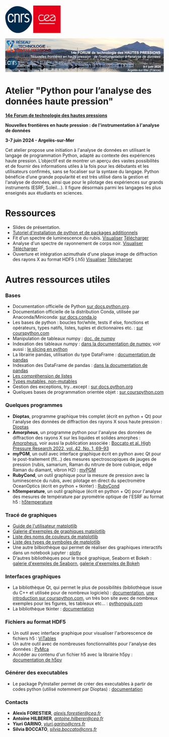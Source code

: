 ![cnrs](logos/cnrs.png)
![cea](logos/cea.png)

![forum](logos/bandeau.jpg)
# Atelier "Python pour l’analyse des données haute pression"

__[14e Forum de technologie des hautes pressions](https://forumhp2024.sciencesconf.org/)__

__Nouvelles frontières en haute pression : de l'instrumentation à l'analyse de données__

__3-7 juin 2024 - Argelès-sur-Mer__

Cet atelier propose une initiation à l'analyse de données en utilisant le langage de programmation Python, adapté au contexte des expériences haute pression. L’objectif est de montrer un aperçu des vastes possibilités et de fournir des informations utiles à la fois pour les débutants et les utilisateurs confirmés, sans se focaliser sur la syntaxe du langage. Python bénéficie d’une grande popularité et est très utilisé dans la gestion et l'analyse de données, ainsi que pour le pilotage des expériences sur grands instruments (ESRF, Soleil...). Il figure désormais parmi les langages les plus enseignés aux étudiants en sciences.

# Ressources 

* Slides de présentation. 
* [Tutoriel d'installation de python et de packages additionnels](installation.md)
* Fit d'un spectre de luminescence du rubis. [Visualiser](https://github.com/alexisforestier/Atelier-Python-HP/blob/main/Rubis_demo_fit/Rubis_demo.ipynb) [Télécharger](https://github.com/alexisforestier/Atelier-Python-HP/tree/main/Rubis_demo_fit)
* Analyse d'un spectre de rayonnement de corps noir. [Visualiser](https://github.com/alexisforestier/Atelier-Python-HP/blob/main/Corps_Noir_demo_fit/Corps_Noir_demo.ipynb) [Télécharger](https://github.com/alexisforestier/Atelier-Python-HP/tree/main/Corps_Noir_demo_fit)
* Ouverture et intégration azimuthale d'une plaque image de diffraction des rayons X au format HDF5 (.h5) [Visualiser](https://github.com/alexisforestier/Atelier-Python-HP/blob/main/Plaque_image_XRD_demo/Plaque_image_h5.ipynb) [Télécharger](https://github.com/alexisforestier/Atelier-Python-HP/tree/main/Plaque_image_XRD_demo)


# Autres ressources utiles

### Bases

* Documentation officielle de Python [sur docs.python.org](https://docs.python.org/fr/3/index.html).
* Documentation officielle de la distribution Conda, utilisée par Anaconda/Miniconda: [sur docs.conda.io](https://docs.conda.io/en/latest/#)
* Les bases de python : boucles for/while, tests if else, fonctions et opérateurs, types natifs, listes, tuples et dictionnaires etc. : [sur courspython.com](https://courspython.com/bases-python.html)
* Manipulation de tableaux numpy : [doc. de numpy](https://numpy.org/doc/stable/user/absolute_beginners.html)
* Indexation des tableaux numpy : [dans la documentation de numpy](https://numpy.org/doc/stable/user/basics.indexing.html), voir aussi : [le slicing en python](https://anislerouge.com/tutorial-python-slicing/)
* La librairie pandas, utilisation du type DataFrame : [documentation de pandas](https://pandas.pydata.org/docs/user_guide/index.html)
* Indexation des DataFrame de pandas : [dans la documentation de pandas](https://pandas.pydata.org/docs/user_guide/indexing.html)
* [Les compréhension de listes](https://www.docstring.fr/glossaire/comprehension-de-liste/)
* [Types mutables, non-mutables](https://bouquinpython.readthedocs.io/fr/latest/mutabilite.html)
* Gestion des exceptions, try...except : [sur docs.python.org](https://docs.python.org/fr/3/tutorial/errors.html)
* Quelques bases de programmation orientée objet : [sur courspython.com](https://courspython.com/classes-et-objets.html)

### Quelques programmes

* __Dioptas__, programme graphique très complet (écrit en python + Qt) pour l'analyse des données de diffraction des rayons X sous haute pression : [Dioptas](https://www.clemensprescher.com/programs/dioptas)
* __Amorpheus__, un programme python pour l'analyse des données de diffraction des rayons X sur les liquides et solides amorphes : [Amorpheus](https://github.com/CelluleProjet/Amorpheus), voir aussi la publication associée : [Boccato et al. High Pressure Research 2022, vol. 42, No. 1, 69–93](https://www.tandfonline.com/doi/full/10.1080/08957959.2022.2032032)
* __myPGM__, un outil avec interface graphique écrit en python avec Qt pour le post-traitement (fit...) des mesures spectroscopiques de jauges de pression (rubis, samarium, Raman du nitrure de bore cubique, edge Raman du diamant, vibron H2) :  [myPGM](https://github.com/AHilberer/myPGM)
* __RubyCond__, un outil graphique pour la mesure de pression avec la luminescence du rubis, avec pilotage en direct du spectromètre OceanOptics (écrit en python + tkinter) : [RubyCond](https://github.com/CelluleProjet/Rubycond)
* __h5temperature__, un outil graphique (écrit en python + Qt) pour l'analyse des mesures de température par pyrométrie optique de l'ESRF au format h5 : [h5temperature](https://github.com/alexisforestier/h5temperature)

### Tracé de graphiques

* [Guide de l'utilisateur matplotlib](https://matplotlib.org/stable/users/index.html)
* [Galerie d'exemples de graphiques matplotlib](https://matplotlib.org/stable/gallery/index.html)
* [Liste des noms de couleurs de matplotlib](https://matplotlib.org/stable/gallery/color/named_colors.html#css-colors)
* [Liste des types de symboles de matplotlib](https://matplotlib.org/stable/api/markers_api.html)
* Une autre bilbiothèque qui permet de réaliser des graphiques interactifs dans un notebook jupyter : [plotly](https://plotly.com/python/)
* D'autres bibliothèques pour le tracé graphique, Seaborn et Bokeh : [galerie d'exemples de Seaborn](https://seaborn.pydata.org/examples/index.html), [galerie d'exemples de Bokeh](https://docs.bokeh.org/en/latest/docs/gallery.html)

### Interfaces graphiques 

* La bibliothèque Qt, qui permet le plus de possibilités (bibliothèque issue du C++ et utilisée pour de nombreux logiciels) : [documentation](https://doc.qt.io/qtforpython-5/index.html), [une introduction sur courspython.com](https://courspython.com/interfaces.html), un très bon site avec de nombreux exemples pour les figures, les tableaux etc... : [pythonguis.com](https://www.pythonguis.com/tutorials/creating-your-first-pyqt-window/)
* La bibliothèque tkinter : [documentation](https://docs.python.org/fr/3/library/tkinter.html)

### Fichiers au format HDF5

* Un outil avec interface graphique pour visualiser l'arborescence de fichiers h5 : [ViTables](https://vitables.org/)
* Un autre outil avec de nombreuses fonctionnalités pour l'analyse des données : [PyMca](http://www.silx.org/doc/PyMca/dev/index.html)
* Accéder au contenu d'un fichier h5 avec la librairie h5py : [documentation de h5py](https://docs.h5py.org/en/stable/quick.html)

### Générer des executables
* Le package PyInstaller permet de créer des executables à partir de codes python (utilisé notemment par Dioptas) : [documentation](https://pyinstaller.org/en/stable/) 

### Contacts

* **Alexis FORESTIER**,  *alexis.forestier@cea.fr*
* **Antoine HILBERER**,  *antoine.hilberer@cea.fr* 
* **Yiuri GARINO**,      *yiuri.garino@cnrs.fr*     
* **Silvia BOCCATO**,    *silvia.boccato@cnrs.fr* 

